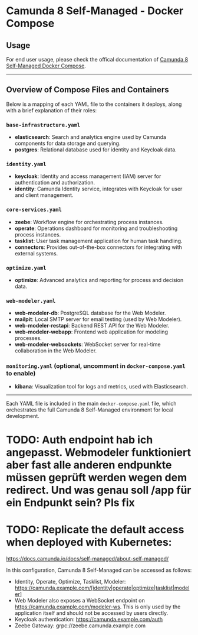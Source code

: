 # Camunda 8 Self-Managed - Docker Compose

## Usage

For end user usage, please check the offical documentation of [Camunda 8 Self-Managed Docker Compose](https://docs.camunda.io/docs/next/self-managed/setup/deploy/local/docker-compose/).

---

## Overview of Compose Files and Containers

Below is a mapping of each YAML file to the containers it deploys, along with a brief explanation of their roles:

### `base-infrastructure.yaml`
- **elasticsearch**: Search and analytics engine used by Camunda components for data storage and querying.
- **postgres**: Relational database used for identity and Keycloak data.

### `identity.yaml`
- **keycloak**: Identity and access management (IAM) server for authentication and authorization.
- **identity**: Camunda Identity service, integrates with Keycloak for user and client management.

### `core-services.yaml`
- **zeebe**: Workflow engine for orchestrating process instances.
- **operate**: Operations dashboard for monitoring and troubleshooting process instances.
- **tasklist**: User task management application for human task handling.
- **connectors**: Provides out-of-the-box connectors for integrating with external systems.

### `optimize.yaml`
- **optimize**: Advanced analytics and reporting for process and decision data.

### `web-modeler.yaml`
- **web-modeler-db**: PostgreSQL database for the Web Modeler.
- **mailpit**: Local SMTP server for email testing (used by Web Modeler).
- **web-modeler-restapi**: Backend REST API for the Web Modeler.
- **web-modeler-webapp**: Frontend web application for modeling processes.
- **web-modeler-websockets**: WebSocket server for real-time collaboration in the Web Modeler.

### `monitoring.yaml` (optional, uncomment in `docker-compose.yaml` to enable)
- **kibana**: Visualization tool for logs and metrics, used with Elasticsearch.

---

Each YAML file is included in the main `docker-compose.yaml` file, which orchestrates the full Camunda 8 Self-Managed environment for local development.

# TODO: Auth endpoint hab ich angepasst. Webmodeler funktioniert aber fast alle anderen endpunkte müssen geprüft werden wegen dem redirect. Und was genau soll /app für ein Endpunkt sein? Pls fix

# TODO: Replicate the default access when deployed with Kubernetes:
 https://docs.camunda.io/docs/self-managed/about-self-managed/

In this configuration, Camunda 8 Self-Managed can be accessed as follows:

- Identity, Operate, Optimize, Tasklist, Modeler: https://camunda.example.com/[identity|operate|optimize|tasklist|modeler]
- Web Modeler also exposes a WebSocket endpoint on https://camunda.example.com/modeler-ws. This is only used by the application itself and should not be accessed by users directly.
- Keycloak authentication: https://camunda.example.com/auth
- Zeebe Gateway: grpc://zeebe.camunda.example.com